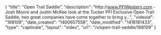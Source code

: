{
    "title": "Open Trail Saddle",
    "description": "http:\/\/www.PFIWestern.com - Josh Moore and Justin McKee look at the Tucker PFI Exclusive Open Trail Saddle, two great companies have come together to bring y...",
    "videoid": "168109",
    "date_created": "1400657558",
    "date_modified": "1418181433",
    "type": "captivate",
    "layout": "video",
    "url": "\/v\/open-trail-saddle\/168109"
}